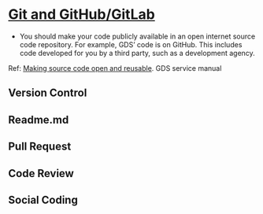 # [Git and GitHub/GitLab](https://github.com/nhs-pycom/open-source-explained/blob/main/3-git-and-github-gitlab.md)

- You should make your code publicly available in an open internet source code repository. For example, GDS’ code is on GitHub. This includes code developed for you by a third party, such as a development agency.

Ref: [Making source code open and reusable](https://www.gov.uk/service-manual/technology/making-source-code-open-and-reusable). GDS service manual

## Version Control

## Readme.md

## Pull Request

## Code Review

## Social Coding

